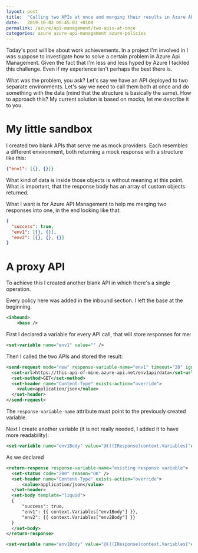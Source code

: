 ```yaml
---
layout: post
title:  "Calling two APIs at once and merging their results in Azure API Management"
date:   2019-10-02 00:45:03 +0100
permalink: /azure/api-management/two-apis-at-once
categories: azure azure-api-management azure-policies
---
```


Today's post will be about work achievements. In a project I'm involved in I was suppose to investigate how to solve a certain problem in Azure Api Management. Given the fact that I'm less and less hyped by Azure I tackled this challenge. Even if my experience isn't perhaps the best there is.

What was the problem, you ask? Let's say we have an API deployed to two separate environments. Let's say we need to call them both at once and do something with the data (mind that the structure is basically the same). How to approach this? My current solution is based on mocks, let me describe it to you.

# My little sandbox

I created two blank APIs that serve me as mock providers. Each resembles a different environment, both returning a mock response with a structure like this:

```json
{"env1": [{}, {}]}
```

What kind of data is inside those objects is without meaning at this point. What is important, that the response body has an array of custom objects returned.

What I want is for Azure API Management to help me merging two responses into one, in the end looking like that:

```json
{
  "success": true,
  "env1": [{}, {}],
  "env2": [{}, {}, {}]
}
```

# A proxy API

To achieve this I created another blank API in which there's a single operation.

Every policy here was added in the inbound section. I left the base at the beginning.

```xml
<inbound>
    <base />
```

First I declared a variable for every API call, that will store responses for me:

```xml
<set-variable name="env1" value="" />
```

Then I called the two APIs and stored the result:

```xml
<send-request mode="new" response-variable-name="env1" timeout="20" ignore-error="false">
  <set-url>https://this-api-of-mine.azure-api.net/env1api/data</set-url>
  <set-method>GET</set-method>
  <set-header name="Content-Type" exists-action="override">
    <value>application/json</value>
  </set-header>
</send-request>
```

The `response-variable-name` attribute must point to the previously created variable.

Next I create another variable (it is not really needed, I added it to have more readability):

```xml
<set-variable name="env1Body" value="@(((IResponse)context.Variables["env1"]).Body.As<string>())" />
```

As we declared 

```xml
<return-response response-variable-name="existing response variable">
  <set-status code="200" reason="OK" />
  <set-header name="Content-Type" exists-action="override">
      <value>application/json</value>
  </set-header>
  <set-body template="liquid">
  {
      "success": true,
      "env1": {{ context.Variables["env1Body"] }},
      "env2": {{ context.Variables["env2Body"] }}
  }
  </set-body>
</return-response>
```



```xml
<set-variable name="env1Body" value="@(((IResponse)context.Variables["env1"]).Body.As<JObject>()["env1"].ToString())" />
```